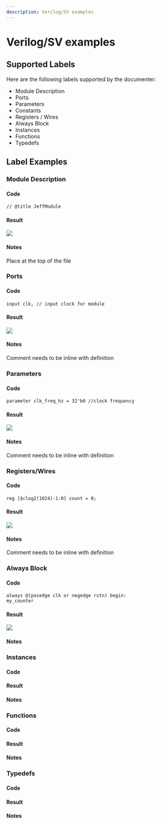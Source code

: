 ```yaml
---
description: Verilog/SV examples
---
```


# Verilog/SV examples

## Supported Labels
Here are the following labels supported by the documenter:
* Module Description
* Ports
* Parameters
* Constants
* Registers / Wires
* Always Block
* Instances
* Functions
* Typedefs

## Label Examples
### Module Description
#### Code
<code>// @title JeffModule</code> 

#### Result
![](/img/documenter/verilog/title.png)

#### Notes
Place at the top of the file

### Ports
#### Code
<code>input  clk, // input clock for module</code> 

#### Result
![](/img/documenter/verilog/port.png)
#### Notes
Comment needs to be inline with definition

### Parameters
#### Code
<code>parameter clk_freq_hz = 32'b0 //clock frequency</code>

#### Result
![](/img/documenter/verilog/parameter.png)   

#### Notes
Comment needs to be inline with definition

### Registers/Wires
#### Code
<code>reg [$clog2(1024)-1:0] count = 0; </code>

#### Result
![](/img/documenter/verilog/reg.png)  

#### Notes
Comment needs to be inline with definition

### Always Block
#### Code
<code>always @(posedge clk or negedge rstn) begin: my_counter</code>

#### Result
![](/img/documenter/verilog/always.png)  

#### Notes

### Instances

#### Code
#### Result
#### Notes


### Functions
#### Code
#### Result
#### Notes

### Typedefs
#### Code
#### Result
#### Notes